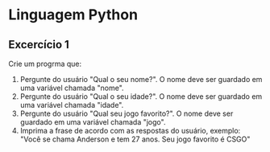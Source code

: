 # Linguagem Python
## Excercício 1

Crie um progrma que:

1. Pergunte do usuário "Qual o seu nome?". O nome deve ser guardado em uma variável chamada "nome".
2. Pergunte do usuário "Qual o seu idade?". O nome deve ser guardado em uma variável chamada "idade".
3. Pergunte do usuário "Qual seu jogo favorito?". O nome deve ser guardado em uma variável chamada "jogo".
4. Imprima a frase de acordo com as respostas do usuário, exemplo: "Você se chama Anderson e tem 27 anos. Seu jogo favorito é CSGO"
